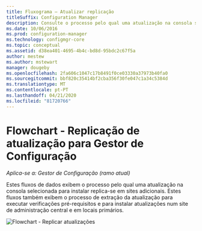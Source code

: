 ```yaml
---
title: Fluxograma – Atualizar replicação
titleSuffix: Configuration Manager
description: Consulte o processo pelo qual uma atualização na consola seleciona para instalar réplicas em sites adicionais.
ms.date: 10/06/2016
ms.prod: configuration-manager
ms.technology: configmgr-core
ms.topic: conceptual
ms.assetid: d38ea401-4695-4b4c-bd8d-95bdc2c67f5a
author: mestew
ms.author: mstewart
manager: dougeby
ms.openlocfilehash: 2fa606c1047c17b8491f0ce03330a37973b40fa0
ms.sourcegitcommit: bbf820c35414bf2cba356f30fe047c1a34c5384d
ms.translationtype: MT
ms.contentlocale: pt-PT
ms.lasthandoff: 04/21/2020
ms.locfileid: "81720766"
---
```

# <a name="flowchart---update-replication-for-configuration-manager"></a>Flowchart - Replicação de atualização para Gestor de Configuração

*Aplica-se a: Gestor de Configuração (ramo atual)*

Estes fluxos de dados exibem o processo pelo qual uma atualização na consola selecionada para instalar replica-se em sites adicionais. Estes fluxos também exibem o processo de extração da atualização para executar verificações pré-requisitos e para instalar atualizações num site de administração central e em locais primários.  

 ![Flowchart - Replicar atualizações](media/Flowchart---Replicate-updates.png)  
